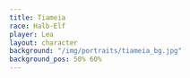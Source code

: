 ```yaml
---
title: Tiameia
race: Halb-Elf
player: Lea
layout: character
background: "/img/portraits/tiameia_bg.jpg"
background_pos: 50% 60%
---
```


